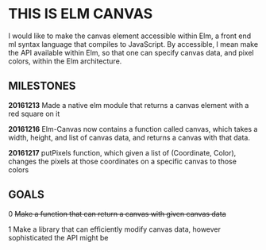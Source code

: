 # THIS IS ELM CANVAS

I would like to make the canvas element accessible within Elm, a front end ml syntax language that compiles to JavaScript. By accessible, I mean make the API available within Elm, so that one can specify canvas data, and pixel colors, within the Elm architecture.

## MILESTONES
**20161213** Made a native elm module that returns a canvas element with a red square on it

**20161216** Elm-Canvas now contains a function called canvas, which takes a width, height, and list of canvas data, and returns a canvas with that data. 

**20161217** putPixels function, which given a list of (Coordinate, Color), changes the pixels at those coordinates on a specific canvas to those colors

## GOALS
0 ~~Make a function that can return a canvas with given canvas data~~

1 Make a library that can efficiently modify canvas data, however sophisticated the API might be